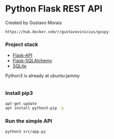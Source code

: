 # Python Flask REST API

Created by Gustavo Morais

```
https://hub.docker.com/r/gustavovinicius/guspy
```

### Project stack
- [Flask-API](https://flask.palletsprojects.com/en/3.0.x/)
- [Flask-SQLAlchemy](https://pypi.org/project/Flask-SQLAlchemy/)
- [SQLite](https://www.sqlite.org/docs.html)

Python3 is already at ubuntu:jammy

```sh
```
### Install pip3
```sh
apt-get update
apt install python3-pip -y
```
### Run the simple API
```sh
python3 src/app.py
```

